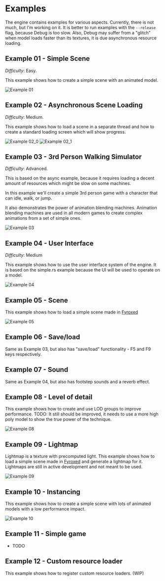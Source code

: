 # Examples

The engine contains examples for various aspects. Currently, there is not much, but I'm working on it. 
It is better to run examples with the `--release` flag, because Debug is too slow. Also, Debug may suffer from
a "glitch" when model loads faster than its textures, it is due asynchronous resource loading.

## Example 01 - Simple Scene

*Difficulty*: Easy.

This example shows how to create a simple scene with an animated model.

![Example 01](screenshots/simple.png?raw=true "Example 01")

## Example 02 - Asynchronous Scene Loading

*Difficulty*: Medium.

This example shows how to load a scene in a separate thread and how to create a standard loading screen which will show progress.

![Example 02_0](screenshots/async_0.png?raw=true "Example 02_0")
![Example 02_1](screenshots/async_1.png?raw=true "Example 02_1")

## Example 03 - 3rd Person Walking Simulator

*Difficulty*: Advanced.

This is based on the async example, because it requires loading a decent amount of resources which might be slow on some machines.

In this example we'll create a simple 3rd person game with a character that can idle, walk, or jump.

It also demonstrates the power of animation blending machines. Animation blending machines are used in all modern games to create complex animations from a set of simple ones.

![Example 03](screenshots/3rd_person.png?raw=true "Example 03")

## Example 04 - User Interface

*Difficulty*: Medium

This example shows how to use the user interface system of the engine. It is based on the simple.rs example because the UI will be used to operate on a model.

![Example 04](screenshots/ui.png?raw=true "Example 04")

## Example 05 - Scene

This example shows how to load a simple scene made in [Fyroxed](https://github.com/FyroxEngine/Fyrox)

![Example 05](screenshots/scene.png?raw=true "Example 05")

## Example 06 - Save/load

Same as Example 03, but also has "save/load" functionality - F5 and F9 keys respectively.

## Example 07 - Sound

Same as Example 04, but also has footstep sounds and a reverb effect.

## Example 08 - Level of detail

This example shows how to create and use LOD groups to improve performance.
TODO: It still should be improved, it needs to use a more high poly model to show the true power of the technique.

![Example 08](screenshots/lod.png?raw=true "Example 08")

## Example 09 - Lightmap

Lightmap is a texture with precomputed light. This example shows how to load a simple scene made in 
[Fyroxed](https://github.com/FyroxEngine/Fyrox) and generate a lightmap for it. Lightmaps are still in
active development and not meant to be used.

![Example 09](screenshots/lightmap.png?raw=true "Example 09")

## Example 10 - Instancing

This example shows how to create a simple scene with lots of animated models with a low performance
impact.

![Example 10](screenshots/instancing.jpg?raw=true "Example 10")

## Example 11 - Simple game

- TODO

## Example 12 - Custom resource loader

This example shows how to register custom resource loaders. (WIP)
